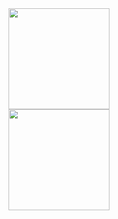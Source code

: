 <a href="https://github.com/AugustoPietro/github-readme-stats">
  <img height=200 align="center" src="https://github-readme-stats.vercel.app/api?username=AugustoPietro&&card_width=320" />
</a>
<br>
<a href="https://github.com/AugustoPietro/convoychat">
  <img height=200 align="center" src="(https://github-readme-stats.vercel.app/api/top-langs/?username=AugustoPietro&layout=donut-vertical)](https://github.com/AugustoPietro/github-readme-stats)" />
</a>
